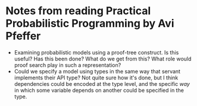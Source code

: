Notes from reading Practical Probabilistic Programming by Avi Pfeffer
=====

- Examining probabilistic models using a proof-tree construct.
    Is this useful? Has this been done? What do we get from this?
    What role would proof search play in such a representation?
- Could we specify a model using types in the same way that
    servant implements their API type? Not quite sure how it's
    done, but I think dependencies could be encoded at the type
    level, and the specific *way* in which some variable depends
    on another could be specified in the type.
